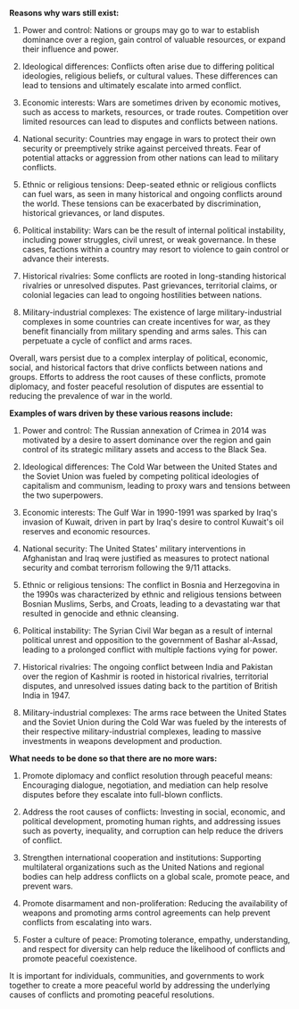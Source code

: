 **Reasons why wars still exist:**

1. Power and control: Nations or groups may go to war to establish dominance over a region, gain control of valuable resources, or expand their influence and power.

2. Ideological differences: Conflicts often arise due to differing political ideologies, religious beliefs, or cultural values. These differences can lead to tensions and ultimately escalate into armed conflict.

3. Economic interests: Wars are sometimes driven by economic motives, such as access to markets, resources, or trade routes. Competition over limited resources can lead to disputes and conflicts between nations.

4. National security: Countries may engage in wars to protect their own security or preemptively strike against perceived threats. Fear of potential attacks or aggression from other nations can lead to military conflicts.

5. Ethnic or religious tensions: Deep-seated ethnic or religious conflicts can fuel wars, as seen in many historical and ongoing conflicts around the world. These tensions can be exacerbated by discrimination, historical grievances, or land disputes.

6. Political instability: Wars can be the result of internal political instability, including power struggles, civil unrest, or weak governance. In these cases, factions within a country may resort to violence to gain control or advance their interests.

7. Historical rivalries: Some conflicts are rooted in long-standing historical rivalries or unresolved disputes. Past grievances, territorial claims, or colonial legacies can lead to ongoing hostilities between nations.

8. Military-industrial complexes: The existence of large military-industrial complexes in some countries can create incentives for war, as they benefit financially from military spending and arms sales. This can perpetuate a cycle of conflict and arms races.

Overall, wars persist due to a complex interplay of political, economic, social, and historical factors that drive conflicts between nations and groups. Efforts to address the root causes of these conflicts, promote diplomacy, and foster peaceful resolution of disputes are essential to reducing the prevalence of war in the world.



**Examples of wars driven by these various reasons include:**

1. Power and control: The Russian annexation of Crimea in 2014 was motivated by a desire to assert dominance over the region and gain control of its strategic military assets and access to the Black Sea.

2. Ideological differences: The Cold War between the United States and the Soviet Union was fueled by competing political ideologies of capitalism and communism, leading to proxy wars and tensions between the two superpowers.

3. Economic interests: The Gulf War in 1990-1991 was sparked by Iraq's invasion of Kuwait, driven in part by Iraq's desire to control Kuwait's oil reserves and economic resources.

4. National security: The United States' military interventions in Afghanistan and Iraq were justified as measures to protect national security and combat terrorism following the 9/11 attacks.

5. Ethnic or religious tensions: The conflict in Bosnia and Herzegovina in the 1990s was characterized by ethnic and religious tensions between Bosnian Muslims, Serbs, and Croats, leading to a devastating war that resulted in genocide and ethnic cleansing.

6. Political instability: The Syrian Civil War began as a result of internal political unrest and opposition to the government of Bashar al-Assad, leading to a prolonged conflict with multiple factions vying for power.

7. Historical rivalries: The ongoing conflict between India and Pakistan over the region of Kashmir is rooted in historical rivalries, territorial disputes, and unresolved issues dating back to the partition of British India in 1947.

8. Military-industrial complexes: The arms race between the United States and the Soviet Union during the Cold War was fueled by the interests of their respective military-industrial complexes, leading to massive investments in weapons development and production.

  

**What needs to be done so that there are no more wars:**

1. Promote diplomacy and conflict resolution through peaceful means: Encouraging dialogue, negotiation, and mediation can help resolve disputes before they escalate into full-blown conflicts.

2. Address the root causes of conflicts: Investing in social, economic, and political development, promoting human rights, and addressing issues such as poverty, inequality, and corruption can help reduce the drivers of conflict.

3. Strengthen international cooperation and institutions: Supporting multilateral organizations such as the United Nations and regional bodies can help address conflicts on a global scale, promote peace, and prevent wars.

4. Promote disarmament and non-proliferation: Reducing the availability of weapons and promoting arms control agreements can help prevent conflicts from escalating into wars.

5. Foster a culture of peace: Promoting tolerance, empathy, understanding, and respect for diversity can help reduce the likelihood of conflicts and promote peaceful coexistence.

  
It is important for individuals, communities, and governments to work together to create a more peaceful world by addressing the underlying causes of conflicts and promoting peaceful resolutions.